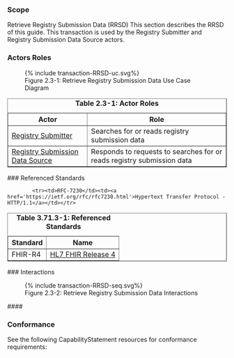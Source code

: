 ### Scope
Retrieve Registry Submission Data (RRSD)
This section describes the RRSD of this guide. This transaction is used by the Registry Submitter and Registry Submission Data Source actors.


### Actors Roles
<figure>
{% include transaction-RRSD-uc.svg%}
<figcaption>Figure 2.3-1: Retrieve Registry Submission Data Use Case Diagram </figcaption>
</figure>
<table border='1' borderspacing='0'>
<caption><b>Table 2.3-1: Actor Roles</b></caption>
<thead><tr><th>Actor</th><th>Role</th></tr></thead>
<tbody><tr><td><a href="actors.html#registry-submitter">Registry Submitter</a></td>
<td>Searches for or reads registry submission data
</td>
</tr>
        <tr><td><a href="actors.html#registry-submission-data-source">Registry Submission Data Source</a></td>
<td>Responds to requests to searches for or reads registry submission data
</td>
</tr>
        
</tbody>
</table>
### Referenced Standards
<table border='1' borderspacing='0'>
<caption><b>Table 3.71.3-1: Referenced Standards</b></caption>
<thead><tr><th>Standard</th><th>Name</th></tr></thead>
<tbody>
            <tr><td>FHIR-R4</td><td><a href='http://www.hl7.org/FHIR/R4'>HL7 FHIR Release 4</a></td></tr>
        
            <tr><td>RFC-7230</td><td><a href='https://ietf.org/rfc/rfc7230.html'>Hypertext Transfer Protocol - HTTP/1.1</a></td></tr>
        
</tbody>
</table>
### Interactions
        
<figure>
{% include transaction-RRSD-seq.svg%}
<figcaption>Figure 2.3-2: Retrieve Registry Submission Data Interactions </figcaption>
</figure>
#### 

### Conformance
See the following CapabilityStatement resources for conformance requirements:
